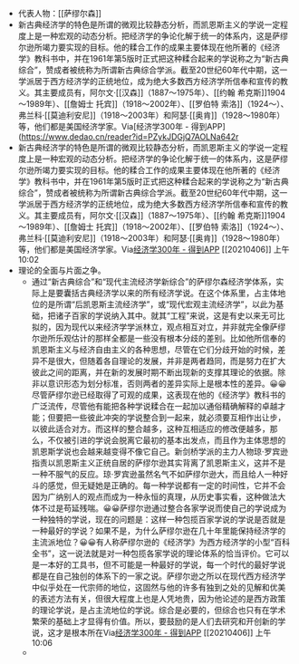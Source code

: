 - 代表人物：[[萨缪尔森]]
- 新古典经济学的特色是所谓的微观比较静态分析，而凯恩斯主义的学说一定程度上是一种宏观的动态分析。把经济学的争论化解于统一的体系内，这是萨缪尔逊所竭力要实现的目标。他的糅合工作的成果主要体现在他所著的《经济学》教科书中，并在1961年第5版时正式把这种糅合起来的学说称之为“新古典综合”，赞成者被统称为所谓新古典综合学派。截至20世纪60年代中期，这一学派居于西方经济学的正统地位，成为绝大多数西方经济学所信奉和宣传的教义。其主要成员有，阿尔文·[[汉森]]（1887～1975年）、[[约翰 希克斯]]1904～1989年）、[[詹姆士 托宾]]（1918～2002年）、[[罗伯特 索洛]]（1924～）、弗兰科·[[莫迪利安尼]]（1918～2003年）和阿瑟·[[奥肯]]（1928～1980年）等，他们都是美国经济学家。Via[经济学300年 - 得到APP](https://www.dedao.cn/reader?id=PZykJDGjQ7AOLNa642r
- 新古典经济学的特色是所谓的微观比较静态分析，而凯恩斯主义的学说一定程度上是一种宏观的动态分析。把经济学的争论化解于统一的体系内，这是萨缪尔逊所竭力要实现的目标。他的糅合工作的成果主要体现在他所著的《经济学》教科书中，并在1961年第5版时正式把这种糅合起来的学说称之为“新古典综合”，赞成者被统称为所谓新古典综合学派。截至20世纪60年代中期，这一学派居于西方经济学的正统地位，成为绝大多数西方经济学所信奉和宣传的教义。其主要成员有，阿尔文·[[汉森]]（1887～1975年）、[[约翰 希克斯]]1904～1989年）、[[詹姆士 托宾]]（1918～2002年）、[[罗伯特 索洛]]（1924～）、弗兰科·[[莫迪利安尼]]（1918～2003年）和阿瑟·[[奥肯]]（1928～1980年）等，他们都是美国经济学家。Via[经济学300年 - 得到APP](https://www.dedao.cn/reader?id=PZykJDGjQ7AOLNa642rbP8dkEgemKDwdRAWXoVRjpBxl95MJzqvYGynZ18MEl5Bo) [[20210406]] 上午10:02
- 理论的全面与片面之争。
    - 通过“新古典综合”和“现代主流经济学新综合”的萨缪尔森经济学体系，实际上是要囊括古典经济学以来的所有经济学说。在这个体系里，占主体地位的是所谓“后凯恩斯主流经济学”，或“现代宏观主流经济学”，以此为基础，把诸子百家的学说纳入其中。就其“工程”来说，这是有史以来无可比拟的，因为现代以来经济学学派林立，观点相互对立，并非就完全像萨缪尔逊所乐观估计的那样全都是一些没有根本分歧的差别。比如他所信奉的凯恩斯主义与经济自由主义的各种思想，尽管在它们分歧开始的时候，差异不是很大，但随着各自理论的发展，并非是两者趋同，而是努力在扩大彼此之间的距离，并在新的发展时期不断出现新的支撑其理论的依据。除非以意识形态为划分标准，否则两者的差异实际上是根本性的差异。😀😀尽管萨缪尔逊已经取得了可观的成果，这表现在他的《经济学》教科书的广泛流传，尽管他有能把各种学说糅合在一起加以通俗精确解释的卓越才能；但要把一些彼此冲突的学说整合到一起来，就必须要互相作出让步，以彼此适合对方。而这样的整合越多，这种互相适应的修改便越多，那么，不仅被引进的学说会脱离它最初的基本出发点，而且作为主体思想的凯恩斯学说也会越来越变得不像它自己。新剑桥学派的主力人物琼·罗宾逊指责以凯恩斯主义正统自居的萨缪尔逊其实背离了凯恩斯主义，这并不是一种不服气的反应。琼·罗宾逊虽然名气不如萨缪尔逊大，而且给人一种好斗的感觉，但无疑她是正确的。每一种学说都有一定的时间性，它并不会因为广纳别人的观点而成为一种永恒的真理，从历史事实看，这种做法大体不过是苟延残喘。😀😀萨缪尔逊通过整合各家学说而使自己的学说成为一种独特的学说，现在的问题是：这样一种包揽百家学说的学说是否就是一种最好的学说？如果不是，为什么萨缪尔逊在几十年里能保持经济学的主流派地位？😀😀有人称萨缪尔逊的《经济学》为西方经济学的小型“百科全书”，这一说法就是对一种包揽各家学说的理论体系的恰当评价。它可以是一本好的工具书，但不可能是一种最好的学说，每一个时代的最好学说都是在自己独创的体系下的一家之说。萨缪尔逊之所以在现代西方经济学中似乎处在一代宗师的地位，这固然与他的许多有独到之处的见解和优美的表述方法有关，但很大程度上也是人凭地贵，因为他论述的是西方政策的理论学说，是占主流地位的学说。综合是必要的，但综合也只有在学术繁荣的基础上才显得有价值。所以，要鼓励的是人们去研究和开创新的学说，这才是根本所在Via[经济学300年 - 得到APP](https://www.dedao.cn/reader?id=PZykJDGjQ7AOLNa642rbP8dkEgemKDwdRAWXoVRjpBxl95MJzqvYGynZ18MEl5Bo) [[20210406]] 上午10:06
    - 

